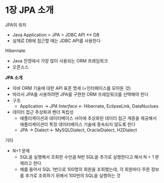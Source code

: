 # 1장 JPA 소개

JPA의 위치
- Java Application > JPA > JDBC API     <->    DB
- 실제로 DB에 접근할 때는 JDBC API를 사용한다

Hibernate 
- Java 진영에서 가장 많이 사용되는 ORM 프레임워크
- 오픈소스

__JPA 소개__
- 자바 ORM 기술에 대한 API 표준 명세 (=인터페이스를 모아둔 것)
- 따라서 JPA를 사용하려면 JPA를 구현한 ORM 프레임워크를 선택해야 한다
- 구조
   - Application -> _JPA Interface_ <- Hibernate, EclipseLink, DataNuclues
- 데이터 접근 추상화과 벤더 독립성
   - 애플리케이션과 데이터베이스 사이에 추상화된 데이터 접근 계층을 제공해서 애플리케이션이 특정 데이터베이스 기술에 종속되지 않도록 한다
   - JPA -> Dialect <- MySQLDialect, OracleDialect, H2Dialect

기타 
- N+1 문제
   - SQL을 실행해서 조회한 수만큼 N번 SQL을 추가로 실행한다고 해서 N + 1 문제라고 한다
   - 예를 들어서 SQL 1번으로 100명의 회원을 조회했는데, 각 회원마다 주문 정보를 추가로 조회하기 위해서 100번의 SQL을 실행하는 것

